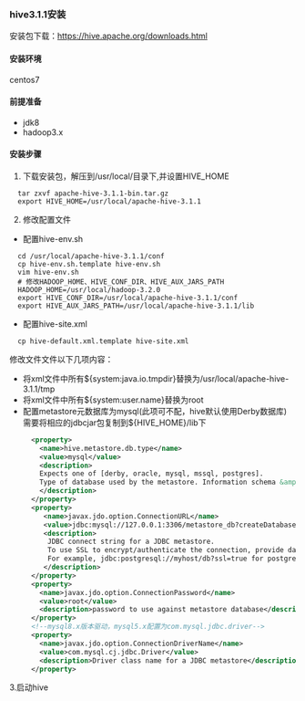 ### hive3.1.1安装
安装包下载：https://hive.apache.org/downloads.html
#### 安装环境
centos7
#### 前提准备
* jdk8
* hadoop3.x
#### 安装步骤
1. 下载安装包，解压到/usr/local/目录下,并设置HIVE_HOME
  ```shell
    tar zxvf apache-hive-3.1.1-bin.tar.gz
    export HIVE_HOME=/usr/local/apache-hive-3.1.1
  ```
2. 修改配置文件
  * 配置hive-env.sh
  ```shell
    cd /usr/local/apache-hive-3.1.1/conf
    cp hive-env.sh.template hive-env.sh
    vim hive-env.sh
    # 修改HADOOP_HOME、HIVE_CONF_DIR、HIVE_AUX_JARS_PATH
    HADOOP_HOME=/usr/local/hadoop-3.2.0
    export HIVE_CONF_DIR=/usr/local/apache-hive-3.1.1/conf
    export HIVE_AUX_JARS_PATH=/usr/local/apache-hive-3.1.1/lib
  ```
  * 配置hive-site.xml
  ```shell
    cp hive-default.xml.template hive-site.xml
  ```
  修改文件文件以下几项内容：
  * 将xml文件中所有${system:java.io.tmpdir}替换为/usr/local/apache-hive-3.1.1/tmp
  * 将xml文件中所有${system:user.name}替换为root
  * 配置metastore元数据库为mysql(此项可不配，hive默认使用Derby数据库)
    需要将相应的jdbcjar包复制到${HIVE_HOME}/lib下
    ```xml
      <property>
        <name>hive.metastore.db.type</name>
        <value>mysql</value>
        <description>
        Expects one of [derby, oracle, mysql, mssql, postgres].
        Type of database used by the metastore. Information schema &amp; JDBCStorageHandler depend on it.
        </description>
      </property>
      <property>
         <name>javax.jdo.option.ConnectionURL</name>
         <value>jdbc:mysql://127.0.0.1:3306/metastore_db?createDatabaseIfNotExist=true&amp;characterEncoding=UTF-8&amp;useSSL=false</value>
         <description>
          JDBC connect string for a JDBC metastore.
          To use SSL to encrypt/authenticate the connection, provide database-specific SSL flag in the connection URL.
          For example, jdbc:postgresql://myhost/db?ssl=true for postgres database.
         </description>
      </property>
      <property>
        <name>javax.jdo.option.ConnectionPassword</name>
        <value>root</value>
        <description>password to use against metastore database</description>
      </property>
      <!--mysql8.x版本驱动，mysql5.x配置为com.mysql.jdbc.driver-->
      <property>
        <name>javax.jdo.option.ConnectionDriverName</name>
        <value>com.mysql.cj.jdbc.Driver</value>
        <description>Driver class name for a JDBC metastore</description>
      </property>
    ```
 3.启动hive
    
    
